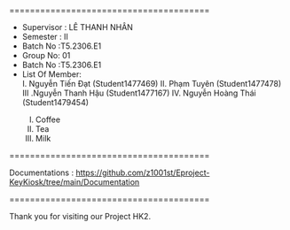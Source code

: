 =======================================
<ul>
  <li>Supervisor : LÊ THANH NHÂN</li>
  <li>Semester : II</li>
  <li>Batch No :T5.2306.E1</li>
  <li>Group No:  01</li>
  <li>Batch No :T5.2306.E1</li>
  <li>List Of Member:</li>
  I. Nguyễn Tiến Đạt (Student1477469)
  II. Phạm Tuyên (Student1477478)
 III .Nguyễn Thanh Hậu (Student1477167)
 IV. Nguyễn Hoàng Thái (Student1479454)
  <ol type="I">
  <li>Coffee</li>
  <li>Tea</li>
  <li>Milk</li>
</ol>
</ul>

=======================================

Documentations : https://github.com/z1001st/Eproject-KeyKiosk/tree/main/Documentation

=======================================


Thank you for visiting our Project HK2.
